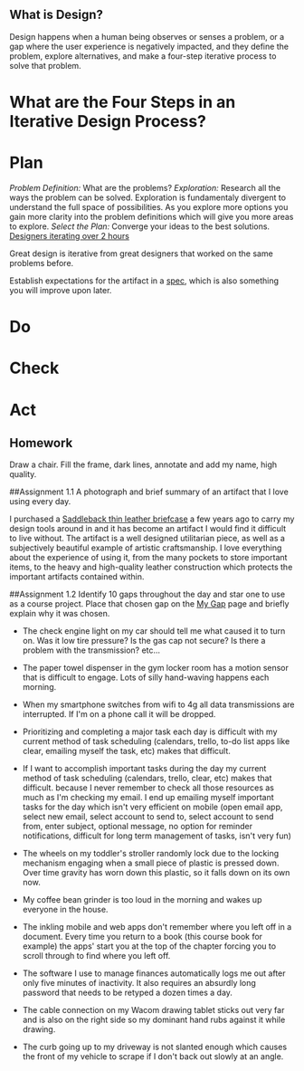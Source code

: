 What is Design?
---------------

Design happens when a human being observes or senses a problem, or a gap where the user experience is negatively impacted, and they define the problem, explore alternatives, and make a four-step iterative process to solve that problem.

What are the Four Steps in an Iterative Design Process?
======================================================

Plan
====
*Problem Definition:* What are the problems?
*Exploration:* Research all the ways the problem can be solved. Exploration is fundamentaly divergent to understand the full space of possibilities. As you explore more options you gain more clarity into the problem definitions which will give you more areas to explore.
*Select the Plan:* Converge your ideas to the best solutions.
[Designers iterating over 2 hours](http://i.imgur.com/dL6QPhW.png)

Great design is iterative from great designers that worked on the same problems before.

Establish expectations for the artifact in a [spec](http://en.wikipedia.org/wiki/Specification_(technical_standard)), which is also something you will improve upon later.


Do
===

Check
=====

Act
===


Homework
--------
Draw a chair. Fill the frame, dark lines, annotate and add my name, high quality.

##Assignment 1.1
A photograph and brief summary of an artifact that I love using every day.

I purchased a [Saddleback thin leather briefcase](http://i.imgur.com/r8ZWQOj.jpg) a few years ago to carry my design tools around in and it has become an artifact I would find it difficult to live without. The artifact is a well designed utilitarian piece, as well as a subjectively beautiful example of artistic craftsmanship. I love everything about the experience of using it, from the many pockets to store important items, to the heavy and high-quality leather construction which protects the important artifacts contained within.

##Assignment 1.2
Identify 10 gaps throughout the day and star one to use as a course project. Place that chosen gap on the [My Gap](/my-gap) page and briefly explain why it was chosen.

* The check engine light on my car should tell me what caused it to turn on. Was it low tire pressure? Is the gas cap not secure? Is there a problem with the transmission? etc...

* The paper towel dispenser in the gym locker room has a motion sensor that is difficult to engage. Lots of silly hand-waving happens each morning.

* When my smartphone switches from wifi to 4g all data transmissions are interrupted. If I'm on a phone call it will be dropped.

* Prioritizing and completing a major task each day is difficult with my current method of task scheduling (calendars, trello, to-do list apps like clear, emailing myself the task, etc) makes that difficult.

* If I want to accomplish important tasks during the day my current method of task scheduling (calendars, trello, clear, etc) makes that difficult. because I never remember to check all those resources as much as I'm checking my email. I end up emailing myself important tasks for the day which isn't very efficient on mobile (open email app, select new email, select account to send to, select account to send from, enter subject, optional message, no option for reminder notifications, difficult for long term management of tasks, isn't very fun)

* The wheels on my toddler's stroller randomly lock due to the locking mechanism engaging when a small piece of plastic is pressed down. Over time gravity has worn down this plastic, so it falls down on its own now.

* My coffee bean grinder is too loud in the morning and wakes up everyone in the house.

* The inkling mobile and web apps don't remember where you left off in a document. Every time you return to a book (this course book for example) the apps' start you at the top of the chapter forcing you to scroll through to find where you left off.

* The software I use to manage finances automatically logs me out after only five minutes of inactivity. It also requires an absurdly long password that needs to be retyped a dozen times a day.

* The cable connection on my Wacom drawing tablet sticks out very far and is also on the right side so my dominant hand rubs against it while drawing. 

* The curb going up to my driveway is not slanted enough which causes the front of my vehicle to scrape if I don't back out slowly at an angle.


